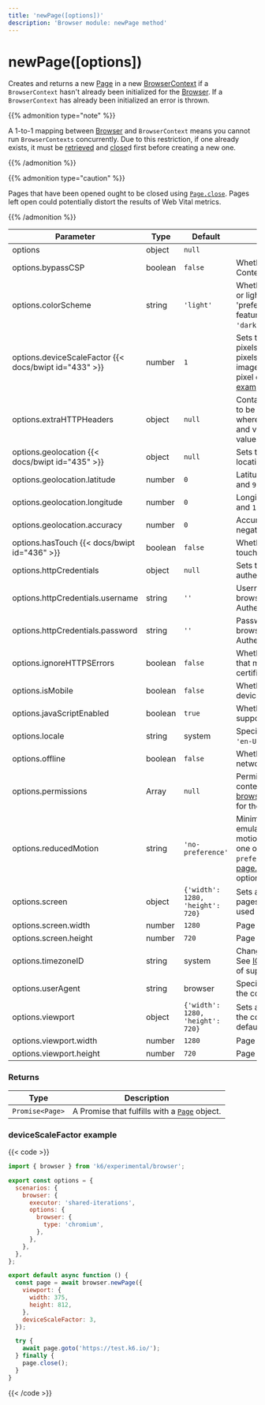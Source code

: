 ```yaml
---
title: 'newPage([options])'
description: 'Browser module: newPage method'
---
```


# newPage([options])

Creates and returns a new [Page](https://grafana.com/docs/k6/<K6_VERSION>/javascript-api/k6-experimental/browser/page/) in a new [BrowserContext](https://grafana.com/docs/k6/<K6_VERSION>/javascript-api/k6-experimental/browser/browsercontext/) if a `BrowserContext` hasn't already been initialized for the [Browser](https://grafana.com/docs/k6/<K6_VERSION>/javascript-api/k6-experimental/browser). If a `BrowserContext` has already been initialized an error is thrown.

{{% admonition type="note" %}}

A 1-to-1 mapping between [Browser](https://grafana.com/docs/k6/<K6_VERSION>/javascript-api/k6-experimental/browser) and `BrowserContext` means you cannot run `BrowserContexts` concurrently. Due to this restriction, if one already exists, it must be [retrieved](https://grafana.com/docs/k6/<K6_VERSION>/javascript-api/k6-experimental/browser/context) and [close](https://grafana.com/docs/k6/<K6_VERSION>/javascript-api/k6-experimental/browser/browsercontext/close)d first before creating a new one.

{{% /admonition %}}

{{% admonition type="caution" %}}

Pages that have been opened ought to be closed using [`Page.close`](https://grafana.com/docs/k6/<K6_VERSION>/javascript-api/k6-experimental/browser/page/close/). Pages left open could potentially distort the results of Web Vital metrics.

{{% /admonition %}}

<TableWithNestedRows>

| Parameter                                             | Type    | Default                          | Description                                                                                                                                                                                                                                                                              |
| ----------------------------------------------------- | ------- | -------------------------------- | ---------------------------------------------------------------------------------------------------------------------------------------------------------------------------------------------------------------------------------------------------------------------------------------- |
| options                                               | object  | `null`                           |                                                                                                                                                                                                                                                                                          |
| options.bypassCSP                                     | boolean | `false`                          | Whether to bypass a page's Content-Security-Policy.                                                                                                                                                                                                                                      |
| options.colorScheme                                   | string  | `'light'`                        | Whether to display a page in dark or light mode by emulating the 'prefers-colors-scheme' media feature. It can be one of `'light'`, `'dark'`, `'no-preference'`.                                                                                                                         |
| options.deviceScaleFactor {{< docs/bwipt id="433" >}} | number  | `1`                              | Sets the resolution ratio in physical pixels to the resolution in CSS pixels i.e. if set higher than `1`, then images will look sharper on high pixel density screens. See an [example](#devicescalefactor-example) below.                                                               |
| options.extraHTTPHeaders                              | object  | `null`                           | Contains additional HTTP headers to be sent with every request, where the keys are HTTP headers and values are HTTP header values.                                                                                                                                                       |
| options.geolocation {{< docs/bwipt id="435" >}}       | object  | `null`                           | Sets the user's geographical location.                                                                                                                                                                                                                                                   |
| options.geolocation.latitude                          | number  | `0`                              | Latitude should be between `-90` and `90`.                                                                                                                                                                                                                                               |
| options.geolocation.longitude                         | number  | `0`                              | Longitude should be between `-180` and `180`.                                                                                                                                                                                                                                            |
| options.geolocation.accuracy                          | number  | `0`                              | Accuracy should only be a non-negative number. Defaults to `0`.                                                                                                                                                                                                                          |
| options.hasTouch {{< docs/bwipt id="436" >}}          | boolean | `false`                          | Whether to simulate a device with touch events.                                                                                                                                                                                                                                          |
| options.httpCredentials                               | object  | `null`                           | Sets the credentials for HTTP authentication using Basic Auth.                                                                                                                                                                                                                           |
| options.httpCredentials.username                      | string  | `''`                             | Username to pass to the web browser for Basic HTTP Authentication.                                                                                                                                                                                                                       |
| options.httpCredentials.password                      | string  | `''`                             | Password to pass to the web browser for Basic HTTP Authentication.                                                                                                                                                                                                                       |
| options.ignoreHTTPSErrors                             | boolean | `false`                          | Whether to ignore HTTPS errors that may be caused by invalid certificates.                                                                                                                                                                                                               |
| options.isMobile                                      | boolean | `false`                          | Whether to simulate a mobile device.                                                                                                                                                                                                                                                     |
| options.javaScriptEnabled                             | boolean | `true`                           | Whether to activate JavaScript support for the context.                                                                                                                                                                                                                                  |
| options.locale                                        | string  | system                           | Specifies the user's locale, such as `'en-US'`, `'tr-TR'`, etc.                                                                                                                                                                                                                          |
| options.offline                                       | boolean | `false`                          | Whether to emulate an offline network.                                                                                                                                                                                                                                                   |
| options.permissions                                   | Array   | `null`                           | Permissions to grant for the context's pages. See [browserContext.grantPermissions()](https://grafana.com/docs/k6/<K6_VERSION>/javascript-api/k6-experimental/browser/browsercontext/grantpermissions) for the options.                                                                  |
| options.reducedMotion                                 | string  | `'no-preference'`                | Minimizes the amount of motion by emulating the 'prefers-reduced-motion' media feature. It can be one of `'reduce'` and `'no-preference'`. See [page.emulateMedia()](https://grafana.com/docs/k6/<K6_VERSION>/javascript-api/k6-experimental/browser/page/emulatemedia) for the options. |
| options.screen                                        | object  | `{'width': 1280, 'height': 720}` | Sets a window screen size for all pages in the context. It can only be used when the viewport is set.                                                                                                                                                                                    |
| options.screen.width                                  | number  | `1280`                           | Page width in pixels.                                                                                                                                                                                                                                                                    |
| options.screen.height                                 | number  | `720`                            | Page height in pixels.                                                                                                                                                                                                                                                                   |
| options.timezoneID                                    | string  | system                           | Changes the context's timezone. See [ICU's metaZones.txt](https://cs.chromium.org/chromium/src/third_party/icu/source/data/misc/metaZones.txt?rcl=faee8bc70570192d82d2978a71e2a615788597d1) for a list of supported timezone IDs.                                                        |
| options.userAgent                                     | string  | browser                          | Specifies the user agent to use in the context.                                                                                                                                                                                                                                          |
| options.viewport                                      | object  | `{'width': 1280, 'height': 720}` | Sets a viewport size for all pages in the context. `null` disables the default viewport.                                                                                                                                                                                                 |
| options.viewport.width                                | number  | `1280`                           | Page width in pixels.                                                                                                                                                                                                                                                                    |
| options.viewport.height                               | number  | `720`                            | Page height in pixels.                                                                                                                                                                                                                                                                   |

</TableWithNestedRows>

### Returns

| Type            | Description                                                                                                                            |
| --------------- | -------------------------------------------------------------------------------------------------------------------------------------- |
| `Promise<Page>` | A Promise that fulfills with a [`Page`](https://grafana.com/docs/k6/<K6_VERSION>/javascript-api/k6-experimental/browser/page/) object. |

### deviceScaleFactor example

{{< code >}}

```javascript
import { browser } from 'k6/experimental/browser';

export const options = {
  scenarios: {
    browser: {
      executor: 'shared-iterations',
      options: {
        browser: {
          type: 'chromium',
        },
      },
    },
  },
};

export default async function () {
  const page = await browser.newPage({
    viewport: {
      width: 375,
      height: 812,
    },
    deviceScaleFactor: 3,
  });

  try {
    await page.goto('https://test.k6.io/');
  } finally {
    page.close();
  }
}
```

{{< /code >}}
